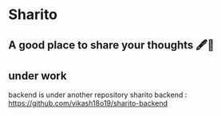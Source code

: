 # Sharito

## A good place to share your thoughts 🖋️📃

## under work
backend is under another repository sharito backend : https://github.com/vikash18o19/sharito-backend
